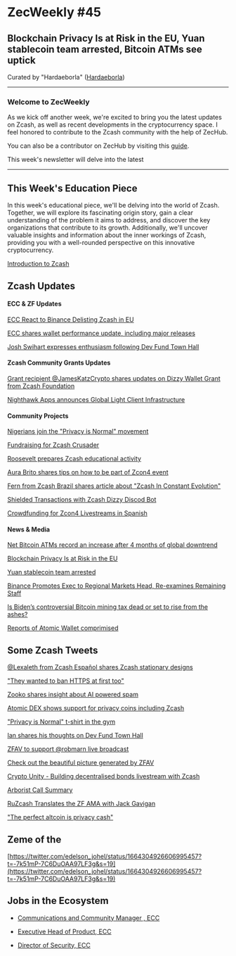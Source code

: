 # ZecWeekly #45

Blockchain Privacy Is at Risk in the EU, Yuan stablecoin team arrested, Bitcoin ATMs see uptick
---

Curated by "Hardaeborla" ([Hardaeborla](https://twitter.com/ayanlajaadebola))

---

### Welcome to ZecWeekly

As we kick off another week, we're excited to bring you the latest updates on Zcash, as well as recent developments in the cryptocurrency space. I feel honored to contribute to the Zcash community with the help of ZecHub. 

You can also be a contributor on ZecHub by visiting this [guide](https://wiki.zechub.xyz/contribute).

This week's newsletter will delve into the latest 

---

## This Week's Education Piece 

In this week's educational piece, we'll be delving into the world of Zcash. Together, we will explore its fascinating origin story, gain a clear understanding of the problem it aims to address, and discover the key organizations that contribute to its growth. Additionally, we'll uncover valuable insights and information about the inner workings of Zcash, providing you with a well-rounded perspective on this innovative cryptocurrency. 

[Introduction to Zcash](https://twitter.com/ZecHub/status/1663592938113204236?t=Kxe9cra2wckLjXOcqz5Y0A&s=19) 


## Zcash Updates


#### ECC & ZF Updates

[ECC React to Binance Delisting Zcash in EU](https://twitter.com/ElectricCoinCo/status/1663981122840084481?t=i4Qbx3S8Y52SwmbImSPsJg&s=19) 

[ECC shares wallet performance update, including major releases](https://twitter.com/ElectricCoinCo/status/1663975183680524288?t=gOi77fWaPmjoc3gU84CzUg&s=19) 

[Josh Swihart expresses enthusiasm following Dev Fund Town Hall](https://twitter.com/jswihart/status/1664713263165345800?t=MTAnjRkgh02vlmxoB99uaw&s=19) 



#### Zcash Community Grants Updates

[Grant recipient @JamesKatzCrypto shares updates on Dizzy Wallet Grant from Zcash Foundation](https://twitter.com/ZcashFoundation/status/1663612684812664842?t=Qe6y63epC8uSuYg6GephDw&s=19) 

[Nighthawk Apps announces Global Light Client Infrastructure](https://twitter.com/nighthawkapps/status/1664256498271154176)



#### Community Projects

[Nigerians join the "Privacy is Normal" movement](https://twitter.com/ZcashNigeria/status/1663442306807083008?t=Td6s_cKzuvJoYVj0hTEDqw&s=19)

[Fundraising for Zcash Crusader](https://twitter.com/ZcashCrusader/status/1663160473913573376?t=O-q8Oa8j9EYjzfoSP5jZ3w&s=19) 

[Roosevelt prepares Zcash educational activity](https://twitter.com/gordonesroo/status/1663375102212202496?t=nn_GlvW4TfoF-yvB3Z42lg&s=19) 

[Aura Brito shares tips on how to be part of Zcon4 event](https://twitter.com/AuraBritoSM/status/1664778907961229312?t=O7O0_0G2CMCCemaLVzHs9Q&s=19)

[Fern from Zcash Brazil shares article about "Zcash In Constant Evolution"](https://twitter.com/fernandobicalh5/status/1663353704404119552?t=1wMJ8EoIknpRKtlEX17J8Q&s=19) 

[Shielded Transactions with Zcash Dizzy Discod Bot](https://twitter.com/Zcashbrazil/status/1663302492208218113?t=Hz2ZvXE3M5dGuR5VBmA5tw&s=19) 

[Crowdfunding for Zcon4 Livestreams in Spanish](https://twitter.com/ZcastEsp/status/1664984780382011393?t=1sUFBK9CqbP4ykddRxMTqQ&s=19) 




#### News & Media

[Net Bitcoin ATMs record an increase after 4 months of global downtrend](https://cointelegraph.com/news/net-Bitcoin-ATMs-record-an-increase-after-4-months-of-global-downtrend) 

[Blockchain Privacy Is at Risk in the EU](https://www.coindesk.com/consensus-magazine/2023/02/09/blockchain-privacy-is-at-risk-in-the-eu/) 

[Yuan stablecoin team arrested](https://cointelegraph.com/magazine/yuan-stablecoin-team-arrested-wechats-new-bitcoin-prices-hk-crypto-rules-asia-express/) 

[Binance Promotes Exec to Regional Markets Head, Re-examines Remaining Staff](https://blockworks.co/news/binance-re-examines-remaining-staff) 

[Is Biden’s controversial Bitcoin mining tax dead or set to rise from the ashes?](https://cointelegraph.com/news/is-biden-s-controversial-bitcoin-mining-tax-dead-or-set-to-rise-from-the-ashes) 

[Reports of Atomic Wallet comprimised](https://twitter.com/AtomicWallet/status/1664946301815910400?s=20a)




## Some Zcash Tweets

[@Lexaleth from Zcash Español shares Zcash stationary designs](https://twitter.com/Lexaleth/status/1664689273839185920?t=WklYg6Es0xjuq8Ns5HPi2g&s=19) 


["They wanted to ban HTTPS at first too"](https://twitter.com/ThorTorrens/status/1664120188621537284)

[Zooko shares insight about AI powered spam](https://twitter.com/zooko/status/1663990048755429376?t=8XiMheda34cvPkggL8gKAA&s=19) 

[Atomic DEX shows support for privacy coins including Zcash](https://twitter.com/AtomicDEX/status/1664927164557582337?t=Px5IIYHcvBu674kpCPsnAg&s=19) 

["Privacy is Normal" t-shirt in the gym](https://twitter.com/AAmandita_/status/1663626650687340544?t=amdoVlCT4atGaq9TvkUBJQ&s=19) 

[Ian shares his thoughts on Dev Fund Town Hall](https://twitter.com/iansagstette/status/1664601711678304258)

[ZFAV to support @robmarn live broadcast](https://twitter.com/ZFAVClub/status/1664685437263151112?t=7ipzzYyXrtEXbg7i98zQHg&s=19) 

[Check out the beautiful picture generated by ZFAV](https://twitter.com/ZFAVClub/status/1664712616135065611?t=0TmsVAjvLv5uYEvHs76C4g&s=19) 

[Crypto Unity - Building decentralised bonds livestream with Zcash](https://twitter.com/DecredSociety/status/1665104908134096896)

[Arborist Call Summary](https://twitter.com/zksquirrel/status/1664434261556879365)

[RuZcash Translates the ZF AMA with Jack Gavigan](https://twitter.com/RuZcash/status/1665260581874552833)

["The perfect altcoin is privacy cash"](https://twitter.com/ApeDurden/status/1664478598533890053)





## Zeme of the 

 [https://twitter.com/edelson_johel/status/1664304926606995457?t=-7k51mP-7C6DuOAA97LF3g&s=19](https://twitter.com/edelson_johel/status/1664304926606995457?t=-7k51mP-7C6DuOAA97LF3g&s=19) 



## Jobs in the Ecosystem

- [Communications and Community Manager , ECC]()

- [Executive Head of Product, ECC](https://apply.workable.com/electric-coin-company/j/6ACEC09B90/)

- [Director of Security, ECC](https://apply.workable.com/electric-coin-company/j/E68A4C20E2/)
